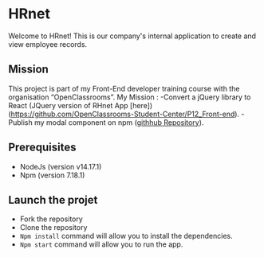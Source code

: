 # HRnet

Welcome to HRnet! This is our company's internal application to create and view employee records.


## Mission

This project is part of my Front-End developer training course with the organisation “OpenClassrooms”. My Mission : 
-Convert a jQuery library to React (JQuery version of RHnet App [here])(https://github.com/OpenClassrooms-Student-Center/P12_Front-end).
-Publish my modal component on npm ([githhub Repository](https://github.com/zeinab25/npm-react-modal)).


## Prerequisites

-   NodeJs (version v14.17.1)
-   Npm (version 7.18.1)


## Launch the projet

-   Fork the repository
-   Clone the repository
-   `Npm install` command will allow you to install the dependencies.
-   `Npm start` command will allow you to run the app.

 